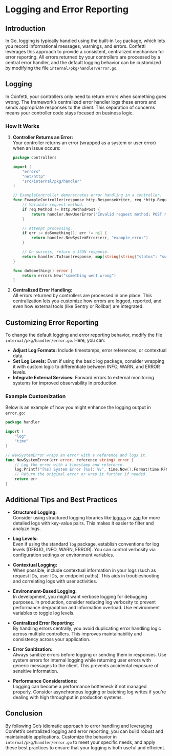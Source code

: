 # Logging and Error Reporting

## Introduction

In Go, logging is typically handled using the built-in `log` package, which lets you record informational messages, warnings, and errors. Confetti leverages this approach to provide a consistent, centralized mechanism for error reporting. All errors returned by your controllers are processed by a central error handler, and the default logging behavior can be customized by modifying the file `internal/pkg/handler/error.go`.

## Logging

In Confetti, your controllers only need to return errors when something goes wrong. The framework’s centralized error handler logs these errors and sends appropriate responses to the client. This separation of concerns means your controller code stays focused on business logic.

### How It Works

1. **Controller Returns an Error:**  
   Your controller returns an error (wrapped as a system or user error) when an issue occurs:

   ```go
   package controllers

   import (
       "errors"
       "net/http"
       "src/internal/pkg/handler"
   )

   // ExampleController demonstrates error handling in a controller.
   func ExampleController(response http.ResponseWriter, req *http.Request) error {
       // Validate request method.
       if req.Method != http.MethodPost {
           return handler.NewUserError("Invalid request method; POST required", http.StatusMethodNotAllowed)
       }

       // Attempt processing.
       if err := doSomething(); err != nil {
           return handler.NewSystemError(err, "example_error")
       }

       // On success, return a JSON response.
       return handler.ToJson(response, map[string]string{"status": "success"}, http.StatusOK)
   }

   func doSomething() error {
       return errors.New("something went wrong")
   }
   ```

2. **Centralized Error Handling:**  
   All errors returned by controllers are processed in one place. This centralization lets you customize how errors are logged, reported, and even how external tools (like Sentry or Rollbar) are integrated.

## Customizing Error Reporting

To change the default logging and error reporting behavior, modify the file `internal/pkg/handler/error.go`. Here, you can:

- **Adjust Log Formats:** Include timestamps, error references, or contextual data.
- **Set Log Levels:** Even if using the basic log package, consider wrapping it with custom logic to differentiate between INFO, WARN, and ERROR levels.
- **Integrate External Services:** Forward errors to external monitoring systems for improved observability in production.

### Example Customization

Below is an example of how you might enhance the logging output in `error.go`:

```go
package handler

import (
    "log"
    "time"
)

// NewSystemError wraps an error with a reference and logs it.
func NewSystemError(err error, reference string) error {
    // Log the error with a timestamp and reference.
    log.Printf("[%s] System Error [%s]: %v", time.Now().Format(time.RFC3339), reference, err)
    // Return the original error or wrap it further if needed.
    return err
}
```

## Additional Tips and Best Practices

- **Structured Logging:**  
  Consider using structured logging libraries like [logrus](https://github.com/sirupsen/logrus) or [zap](https://github.com/uber-go/zap) for more detailed logs with key-value pairs. This makes it easier to filter and analyze logs.

- **Log Levels:**  
  Even if using the standard `log` package, establish conventions for log levels (DEBUG, INFO, WARN, ERROR). You can control verbosity via configuration settings or environment variables.

- **Contextual Logging:**  
  When possible, include contextual information in your logs (such as request IDs, user IDs, or endpoint paths). This aids in troubleshooting and correlating logs with user activities.

- **Environment-Based Logging:**  
  In development, you might want verbose logging for debugging purposes. In production, consider reducing log verbosity to prevent performance degradation and information overload. Use environment variables to toggle log levels.

- **Centralized Error Reporting:**  
  By handling errors centrally, you avoid duplicating error handling logic across multiple controllers. This improves maintainability and consistency across your application.

- **Error Sanitization:**  
  Always sanitize errors before logging or sending them in responses. Use system errors for internal logging while returning user errors with generic messages to the client. This prevents accidental exposure of sensitive information.

- **Performance Considerations:**  
  Logging can become a performance bottleneck if not managed properly. Consider asynchronous logging or batching log writes if you’re dealing with high throughput in production systems.

## Conclusion

By following Go’s idiomatic approach to error handling and leveraging Confetti’s centralized logging and error reporting, you can build robust and maintainable applications. Customize the behavior in `internal/pkg/handler/error.go` to meet your specific needs, and apply these best practices to ensure that your logging is both useful and efficient.
